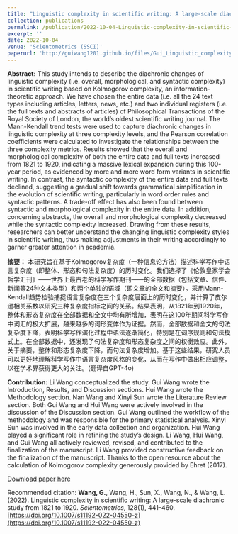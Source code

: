```yaml
---
title: "Linguistic complexity in scientific writing: A large‑scale diachronic study from 1821 to 1920"
collection: publications
permalink: /publication/2022-10-04-Linguistic-complexity-in-scientific-writing
excerpt: ''
date: 2022-10-04
venue: 'Scientometrics (SSCI)'
paperurl: 'http://guiwang1201.github.io/files/Gui_Linguistic_complexity_scientifc_writing.pdf'
---
```

**Abstract:** This study intends to describe the diachronic changes of linguistic complexity (i.e. overall, morphological, and syntactic complexity) in scientific writing based on Kolmogorov complexity, an information-theoretic approach. We have chosen the entire data (i.e. all the 24 text types including articles, letters, news, etc.) and two individual registers (i.e. the full texts and abstracts of articles) of Philosophical Transactions of the Royal Society of London, the world’s oldest scientific writing journal. The Mann-Kendall trend tests were used to capture diachronic changes in linguistic complexity at three complexity levels, and the Pearson correlation coefficients were calculated to investigate the relationships between the three complexity metrics. Results showed that the overall and morphological complexity of both the entire data and full texts increased from 1821 to 1920, indicating a massive lexical expansion during this 100-year period, as evidenced by more and more word form variants in scientific writing. In contrast, the syntactic complexity of the entire data and full texts declined, suggesting a gradual shift towards grammatical simplification in the evolution of scientific writing, particularly in word order rules and syntactic patterns. A trade-off effect has also been found between syntactic and morphological complexity in the entire data. In addition, concerning abstracts, the overall and morphological complexity decreased while the syntactic complexity increased. Drawing from these results, researchers can better understand the changing linguistic complexity styles in scientific writing, thus making adjustments in their writing accordingly to garner greater attention in academia.

**摘要：** 本研究旨在基于Kolmogorov复杂度（一种信息论方法）描述科学写作中语言复杂度（即整体、形态和句法复杂度）的历时变化。我们选择了《伦敦皇家学会哲学汇刊》——世界上最古老的科学写作期刊——的全部数据（包括文章、信件、新闻等24种文本类型）和两个单独的语域（即文章的全文和摘要）。采用Mann-Kendall趋势检验捕捉语言复杂度在三个复杂度层面上的历时变化，并计算了皮尔逊相关系数以研究三种复杂度指标之间的关系。结果表明，从1821年到1920年，整体和形态复杂度在全部数据和全文中均有所增加，表明在这100年期间科学写作中词汇的极大扩展，越来越多的词形变体作为证据。然而，全部数据和全文的句法复杂度下降，表明科学写作演化过程中语法逐渐简化，特别是在词序规则和句法模式上。在全部数据中，还发现了句法复杂度和形态复杂度之间的权衡效应。此外，关于摘要，整体和形态复杂度下降，而句法复杂度增加。基于这些结果，研究人员可以更好地理解科学写作中语言复杂度风格的变化，从而在写作中做出相应调整，以在学术界获得更大的关注。(翻译自GPT-4o)

**Contribution:** Li Wang conceptualized the study. Gui Wang wrote the Introduction, Results, and Discussion sections. Hui Wang wrote the Methodology section. Nan Wang and Xinyi Sun wrote the Literature Review section. Both Gui Wang and Hui Wang were actively involved in the discussion of the Discussion section. Gui Wang outlined the workflow of the methodology and was responsible for the primary statistical analysis. Xinyi Sun was involved in the early data collection and organization. Hui Wang played a significant role in refining the study’s design. Li Wang, Hui Wang, and Gui Wang all actively reviewed, revised, and contributed to the finalization of the manuscript. Li Wang provided constructive feedback on the finalization of the manuscript. Thanks to the open resource about the calculation of Kolmogorov complexity generously provided by Ehret (2017).

[Download paper here](http://guiwang1201.github.io/files/Gui_Linguistic_complexity_scientifc_writing.pdf)

Recommended citation: <b>Wang, G.</b>, Wang, H., Sun, X., Wang, N., & Wang, L. (2022). Linguistic complexity in scientific writing: A large-scale diachronic study from 1821 to 1920. <i>Scientometrics</i>, 128(1), 441–460. [https://doi.org/10.1007/s11192-022-04550-z](https://doi.org/10.1007/s11192-022-04550-z)
